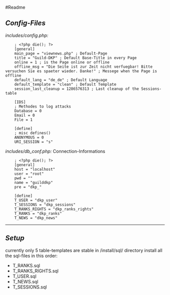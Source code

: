 #Readme

*Config-Files*
---

_includes/config.php:_

		; <?php die(); ?>
		[general]
		main_page = "viewnews.php" ; Default-Page
		title = "Guild-DKP" ; Default Base-Title in every Page
		online = 1 ; is the Page online or offline
		offline_msg = "Die Seite ist zur Zeit nicht verfuegbar! Bitte versuchen Sie es spaeter wieder. Danke!" ; Messege when the Page is offline
		default_lang = "de_de" ; Default Language
		default_template = "clean" ; Default Template
		session_last_cleanup = 1286576313 ; Last cleanup of the Sessions-table

		[IDS]
		; Methodes to log attacks
		Database = 0
		Email = 0
		File = 1

		[define]
		; misc defines()
		ANONYMOUS = 0
		URI_SESSION = "s"

_includes/db_conf.php:_
Connection-Informations

		; <?php die(); ?>
		[general]
		host = "localhost"
		user = "root"
		pwd = ""
		name = "guilddkp"
		pre = "dkp_"

		[define]
		T_USER = "dkp_user"
		T_SESSIONS = "dkp_sessions"
		T_RANKS_RIGHTS = "dkp_ranks_rights"
		T_RANKS = "dkp_ranks"
		T_NEWS = "dkp_news"


---

*Setup*
---
currently only 5 table-templates are stable in /install/sql/ directory
install all the sql-files in this order:

* T_RANKS.sql
* T_RANKS_RIGHTS.sql
* T_USER.sql
* T_NEWS.sql
* T_SESSIONS.sql

